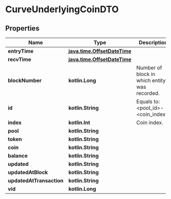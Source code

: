 
# CurveUnderlyingCoinDTO

## Properties
Name | Type | Description | Notes
------------ | ------------- | ------------- | -------------
**entryTime** | [**java.time.OffsetDateTime**](java.time.OffsetDateTime.md) |  |  [optional]
**recvTime** | [**java.time.OffsetDateTime**](java.time.OffsetDateTime.md) |  |  [optional]
**blockNumber** | **kotlin.Long** | Number of block in which entity was recorded. |  [optional]
**id** | **kotlin.String** | Equals to: &lt;pool_id&gt;-&lt;coin_index&gt;. |  [optional]
**index** | **kotlin.Int** | Coin index. |  [optional]
**pool** | **kotlin.String** |  |  [optional]
**token** | **kotlin.String** |  |  [optional]
**coin** | **kotlin.String** |  |  [optional]
**balance** | **kotlin.String** |  |  [optional]
**updated** | **kotlin.String** |  |  [optional]
**updatedAtBlock** | **kotlin.String** |  |  [optional]
**updatedAtTransaction** | **kotlin.String** |  |  [optional]
**vid** | **kotlin.Long** |  |  [optional]



